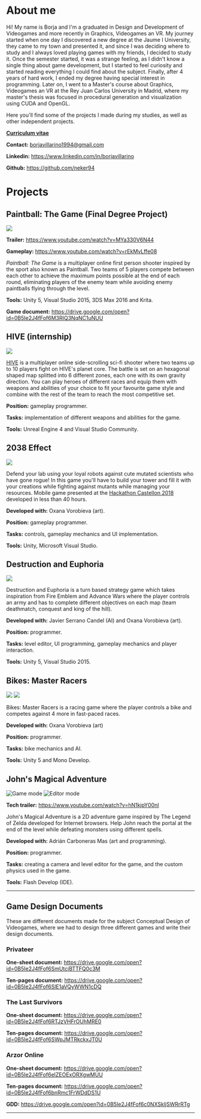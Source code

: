 # About me

Hi! My name is Borja and I'm a graduated in Design and Development of Videogames and more recently in Graphics, Videogames an VR. My journey started when one day I discovered a new degree at the Jaume I University, they came to my town and presented it, and since I was deciding where to study and I always loved playing games with my friends, I decided to study it. Once the semester started, it was a strange feeling, as I didn't know a single thing about game development, but I started to feel curiosity and started reading everything I could find about the subject. Finally, after 4 years of hard work, I ended my degree having special interest in programming. Later on, I went to a Master's course about Graphics, Videogames an VR at the Rey Juan Carlos University in Madrid, where my master's thesis was focused in procedural generation and visualization using CUDA and OpenGL.

Here you'll find some of the projects I made during my studies, as well as other independent projects.


**[Curriculum vitae](https://drive.google.com/open?id=1AT1B11lCdQx50sgx5UgNbNDYoRjR7yub)**

**Contact:** borjavillarino1994@gmail.com

**Linkedin:** <https://www.linkedin.com/in/borjavillarino>

**Github:** <https://github.com/neker94>

# Projects

## Paintball: The Game (Final Degree Project)
![](http://i.imgur.com/8Vt8XE6.png)

**Trailer:** <https://www.youtube.com/watch?v=MYa330V6N44>

**Gameplay:** <https://www.youtube.com/watch?v=rEkMvLffe08>

*Paintball: The Game* is a multiplayer online first person shooter inspired by the sport also known as Paintball. Two teams of 5 players compete between each other to achieve the maximum points possible at the end of each round, eliminating players of the enemy team while avoiding enemy paintballs flying through the level.

**Tools:** Unity 5, Visual Studio 2015, 3DS Max 2016 and Krita.

**Game document:** <https://drive.google.com/open?id=0B5Ie2J4fFof6M3RIQ3NqNC1uNUU>

## HIVE (internship)
![](http://images.akamai.steamusercontent.com/ugc/455235530359170660/8DFE2FA74B8D5EE424E336D9A03CFA6338412D9F/)

[HIVE](https://store.steampowered.com/app/468330/HIVE_Altenum_Wars/) is a multiplayer online side-scrolling sci-fi shooter where two teams up to 10 players fight on HIVE's planet core. The battle is set on an hexagonal shaped map splitted into 6 different zones, each one with its own gravity direction. You can play heroes of different races and equip them with weapons and abilities of your choice to fit your favourite game style and combine with the rest of the team to reach the most competitive set.

**Position:** gameplay programmer.

**Tasks:** implementation of different weapons and abilities for the game.

**Tools:** Unreal Engine 4 and Visual Studio Community.


## 2038 Effect
![](images/2018.png)

Defend your lab using your loyal robots against cute mutated scientists who have gone rogue! In this game you'll have to build your tower and fill it with your creations while fighting against mutants while managing your resources. Mobile game presented at the [Hackathon Castellon 2018](https://www.hackathoncastellon.com/) developed in less than 40 hours.

**Developed with:** Oxana Vorobieva (art).

**Position:** gameplay programmer.

**Tasks:** controls, gameplay mechanics and UI implementation.

**Tools:** Unity, Microsoft Visual Studio.

## Destruction and Euphoria
![](http://i.imgur.com/yrFddnb.jpg)

Destruction and Euphoria is a turn based strategy game which takes inspiration from Fire Emblem and Advance Wars where the player controls an army and has to complete different objectives on each map (team deathmatch, conquest and king of the hill).

**Developed with:** Javier Serrano Candel (AI) and Oxana Vorobieva (art).

**Position:** programmer.

**Tasks:** level editor, UI programming, gameplay mechanics and player interaction.

**Tools:** Unity 5, Visual Studio 2015.

## Bikes: Master Racers
![](http://i.imgur.com/CUG6nhy.jpg)
![](http://i.imgur.com/xGHQDbx.jpg)

Bikes: Master Racers is a racing game where the player controls a bike and competes against 4 more in fast-paced races.

**Developed with:** Oxana Vorobieva (art)

**Position:** programmer.

**Tasks:** bike mechanics and AI.

**Tools:** Unity 5 and Mono Develop.

## John's Magical Adventure
![Game mode](http://i.imgur.com/lm0tvwq.png)
![Editor mode](http://i.imgur.com/NgmjYyc.png)

**Tech trailer:** <https://www.youtube.com/watch?v=hN1kjpY00nI>

John's Magical Adventure is a 2D adventure game inspired by The Legend of Zelda developed for Internet browsers. Help John reach the portal at the end of the level while defeating monsters using different spells.

**Developed with:** Adrián Carboneras Mas (art and programming).

**Position:** programmer.

**Tasks:** creating a camera and level editor for the game, and the custom physics used in the game.

**Tools:** Flash Develop (IDE).
***

## Game Design Documents

These are different documents made for the subject Conceptual Design of Videogames, where we had to design three different games and write their design documents.

### Privateer

**One-sheet document:** <https://drive.google.com/open?id=0B5Ie2J4fFof6SmUtcjBTTFQ0c3M>

**Ten-pages document:** <https://drive.google.com/open?id=0B5Ie2J4fFof6SlE1aVQyWWN1cDQ>

### The Last Survivors

**One-sheet document:** <https://drive.google.com/open?id=0B5Ie2J4fFof6RTJzVHFrOUhMRE0>

**Ten-pages document:** <https://drive.google.com/open?id=0B5Ie2J4fFof6SWpJMTRkckxJT0U>

### Arzor Online

**One-sheet document:** <https://drive.google.com/open?id=0B5Ie2J4fFof6elZEOExORXgwMUU>

**Ten-pages document:** <https://drive.google.com/open?id=0B5Ie2J4fFof6bnRmc1FrWDdDS1U>

**GDD:** <https://drive.google.com/open?id=0B5Ie2J4fFof6c0NXSkljSWRrRTg>

***
